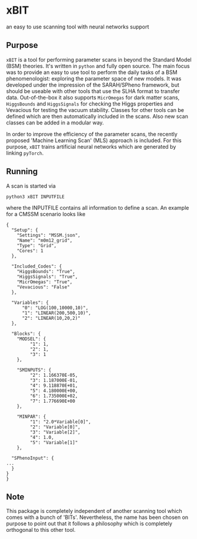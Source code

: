 # xBIT
an easy to use scanning tool with neural networks support

## Purpose
``xBIT`` is a tool for performing parameter scans in beyond the Standard Model (BSM) theories. It's written in ``python`` and fully open source. The main focus was to provide an easy to use tool to perform the daily tasks of a BSM phenomenologist: exploring the parameter space of new models. It was developed under the impression of the SARAH/SPheno framework, but should be useable with other tools that use the SLHA format to transfer 
data. Out-of-the-box it also supports ``MicrOmegas`` for dark matter scans, ``HiggsBounds`` and ``HiggsSignals`` for checking the Higgs properties and Vevacious for testing the vacuum stability. Classes for other tools can be defined which are then automatically included in the scans. Also new scan classes can be added in a modular way.

In order to improve the efficiency of the parameter scans,  the recently proposed 'Machine Learning  Scan' (MLS) approach is included. For this purpose, ``xBIT`` trains artificial neural networks which are generated by linking ``pyTorch``.

## Running
A scan is started via
```
python3 xBIT INPUTFILE
```
where the INPUTFILE contains all information to define a scan. An example for a CMSSM scenario looks like
```
{
  "Setup": {
    "Settings": "MSSM.json",
    "Name": "m0m12_grid",
    "Type": "Grid",
    "Cores": 1
  },

  "Included_Codes": {
    "HiggsBounds": "True",
    "HiggsSignals": "True",
    "MicrOmegas": "True",
    "Vevacious": "False"
  },

  "Variables": {
      "0": "LOG(100,10000,10)",
      "1": "LINEAR(200,500,10)",
      "2": "LINEAR(10,20,2)"
  },

  "Blocks": {
    "MODSEL": {
         "1": 1,
         "2": 1,
         "3": 1
    },

    "SMINPUTS": {
         "2": 1.166370E-05,
         "3": 1.187000E-01,
         "4": 9.118870E+01,
         "5": 4.180000E+00,
         "6": 1.735000E+02,
         "7": 1.776690E+00
    },

    "MINPAR": {
         "1": "2.0*Variable[0]",
         "2": "Variable[0]",
         "3": "Variable[2]",
         "4": 1.0,
         "5": "Variable[1]"
    },

  "SPhenoInput": {
...
  }
}
}
```

## Note
This package is completely independent of another scanning tool which comes with a bunch of 'BITs'. Nevertheless, the name has been chosen on purpose to point out that it follows a philosophy which is completely orthogonal to this other tool.


